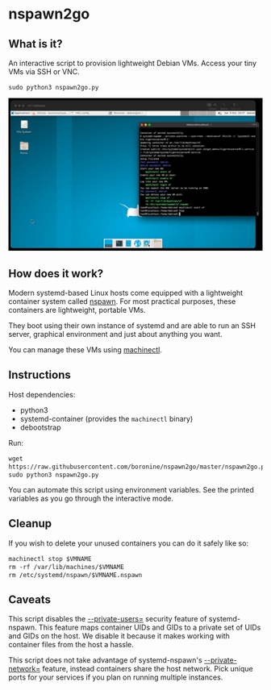 # nspawn2go

## What is it?

An interactive script to provision lightweight Debian VMs. Access your tiny VMs via
SSH or VNC.

```
sudo python3 nspawn2go.py
```

![screenshot](https://raw.githubusercontent.com/boronine/nspawn2go/master/screenshot.jpg)

## How does it work?

Modern systemd-based Linux hosts come equipped with a lightweight container system called
[nspawn](https://www.freedesktop.org/software/systemd/man/systemd-nspawn.html). For most practical
purposes, these containers are lightweight, portable VMs.

They boot using their own instance of systemd and are able to run an SSH server, graphical environment
and just about anything you want.

You can manage these VMs using [machinectl](https://www.freedesktop.org/software/systemd/man/machinectl.html).

## Instructions

Host dependencies:

- python3
- systemd-container (provides the `machinectl` binary)
- debootstrap

Run:

```
wget https://raw.githubusercontent.com/boronine/nspawn2go/master/nspawn2go.py
sudo python3 nspawn2go.py
```

You can automate this script using environment variables. See the printed variables
as you go through the interactive mode.

## Cleanup

If you wish to delete your unused containers you can do it safely like so:

```
machinectl stop $VMNAME
rm -rf /var/lib/machines/$VMNAME
rm /etc/systemd/nspawn/$VMNAME.nspawn
```

## Caveats

This script disables the [--private-users=](https://www.freedesktop.org/software/systemd/man/systemd-nspawn.html#--private-users=)
security feature of systemd-nspawn. This feature maps container UIDs and GIDs to a private set of UIDs and GIDs
on the host. We disable it because it makes working with container files from the host a hassle.

This script does not take advantage of systemd-nspawn's [--private-network=](https://www.freedesktop.org/software/systemd/man/systemd-nspawn.html#--private-network) 
feature, instead containers share the host network. Pick unique ports for your services if you plan on running 
multiple instances.
